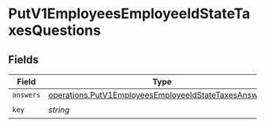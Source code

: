 # PutV1EmployeesEmployeeIdStateTaxesQuestions


## Fields

| Field                                                                                                                          | Type                                                                                                                           | Required                                                                                                                       | Description                                                                                                                    |
| ------------------------------------------------------------------------------------------------------------------------------ | ------------------------------------------------------------------------------------------------------------------------------ | ------------------------------------------------------------------------------------------------------------------------------ | ------------------------------------------------------------------------------------------------------------------------------ |
| `answers`                                                                                                                      | [operations.PutV1EmployeesEmployeeIdStateTaxesAnswers](../../models/operations/putv1employeesemployeeidstatetaxesanswers.md)[] | :heavy_minus_sign:                                                                                                             | N/A                                                                                                                            |
| `key`                                                                                                                          | *string*                                                                                                                       | :heavy_check_mark:                                                                                                             | N/A                                                                                                                            |